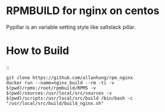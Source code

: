 RPMBUILD for nginx on centos
=========================

Pypillar is an variable setting style like saltslack pillar.

How to Build
=========

::

    git clone https://github.com/allanhung/rpm_nginx
    docker run --name=nginx_build --rm -ti -v $(pwd)/rpms:/root/rpmbuild/RPMS -v $(pwd)/sources:/usr/local/src/sources -v $(pwd)/scripts:/usr/local/src/build /bin/bash -c "/usr/local/src/build/build_nginx.sh"
